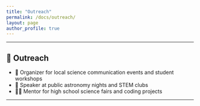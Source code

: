 ```yaml
---
title: "Outreach"
permalink: /docs/outreach/
layout: page
author_profile: true
---
```


---



## 🌱 <span id="outreach">Outreach</span>

- 🚀 Organizer for local science communication events and student workshops
- 📣 Speaker at public astronomy nights and STEM clubs
- 🧑‍🏫 Mentor for high school science fairs and coding projects

---